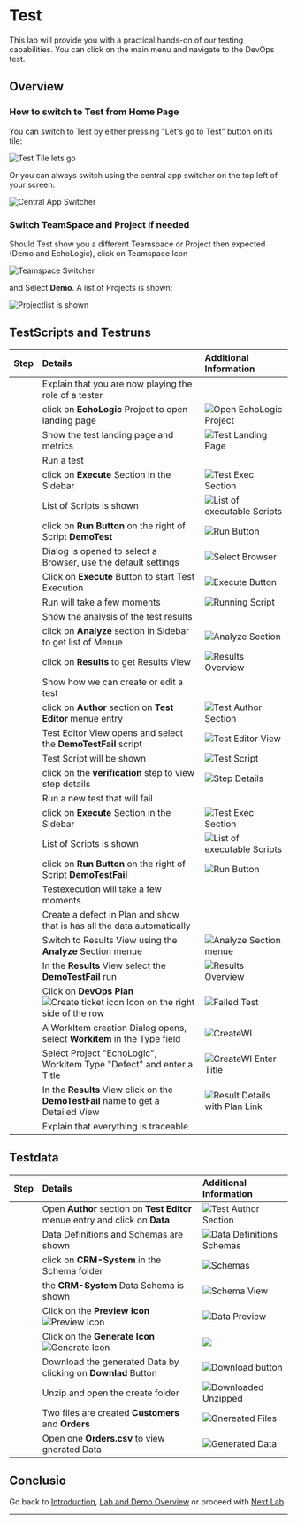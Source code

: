 # Test

This lab will provide you with a practical hands-on of our testing capabilities. You can click on the main menu and navigate to the DevOps test.

## Overview

### How to switch to Test from Home Page

You can switch to Test by either pressing "Let's go to Test" button on its tile:

![Test Tile lets go][SwitchToTest]

Or you can always switch using the central app switcher on the top left of your screen:

![Central App Switcher][CentralAppSwitcher]

### Switch TeamSpace and Project if needed

Should Test show you a different Teamspace or Project then expected (Demo and EchoLogic), click on Teamspace Icon

![Teamspace Switcher][SwitchTS]

and Select **Demo**. A list of Projects is shown:

![Projectlist is shown][TestPrjList]

## TestScripts and Testruns

| Step | Details                                                                                            | Additional Information                           |
|:----:|:---------------------------------------------------------------------------------------------------|:-------------------------------------------------|
|      | Explain that you are now playing the role of a tester                                              |                                                  |
|      | click on **EchoLogic** Project to open landing page                                                | ![Open EchoLogic Project][Projecttile]           |
|      | Show the test landing page and metrics                                                             | ![Test Landing Page][ProjectHomePage]            |
|      | Run a test                                                                                         |                                                  |
|      | click on **Execute** Section in the Sidebar                                                        | ![Test Exec Section][SectionExecute]             |
|      | List of Scripts is shown                                                                           | ![List of executable Scripts][ExecuteScriptList] |
|      | click on **Run Button** on the right of Script **DemoTest**                                        | ![Run Button][ButtonRun]                         |
|      | Dialog is opened to select a Browser, use the default settings                                     | ![Select Browser][RunDialog]                     |
|      | Click on **Execute** Button to start Test Execution                                                | ![Execute Button][ButtonExecute]                 |
|      | Run will take a few moments                                                                        | ![Running Script][RunningScript]                 |
|      | Show the analysis of the test results                                                              |                                                  |
|      | click on **Analyze** section in Sidebar to get list of Menue                                       | ![Analyze Section][SectionAnalyze]               |
|      | click on **Results** to get Results View                                                           | ![Results Overview][ResultsOverview]             |
|      | Show how we can create or edit a test                                                              |                                                  |
|      | click on **Author** section on **Test Editor** menue entry                                         | ![Test Author Section][SectionAuthor]            |
|      | Test Editor View opens and select the **DemoTestFail** script                                      | ![Test Editor View][TestEditorView]              |
|      | Test Script will be shown                                                                          | ![Test Script][TestScriptEditor]                 |
|      | click on the **verification** step to view step details                                            | ![Step Details][TestScriptStepDetails]           |
|      | Run a new test that will fail                                                                      |                                                  |
|      | click on **Execute** Section in the Sidebar                                                        | ![Test Exec Section][SectionExecute]             |
|      | List of Scripts is shown                                                                           | ![List of executable Scripts][ExecuteScriptList] |
|      | click on **Run Button** on the right of Script **DemoTestFail**                                    | ![Run Button][ButtonRun]                         |
|      | Testexecution will take a few moments.                                                             |                                                  |
|      | Create a defect in Plan and show that is has all the data automatically                            |                                                  |
|      | Switch to Results View using the **Analyze** Section menue                                         | ![Analyze Section menue][MenueAnalyze]           |
|      | In the **Results** View select the **DemoTestFail** run                                            | ![Results Overview][ResultsOverview]             |
|      | Click on **DevOps Plan** ![Create ticket icon][CreateTicketIcon] Icon on the right side of the row | ![Failed Test][ResultsFailedTest]                |
|      | A WorkItem creation Dialog opens, select **Workitem** in the Type field                            | ![CreateWI][WICreatedialog]                      |
|      | Select Project "EchoLogic",  Workitem Type "Defect" and enter a Title                              | ![CreateWI Enter Title][WICreateDetails]         |
|      | In the **Results** View click on the **DemoTestFail** name to get a Detailed View                  | ![Result Details with Plan Link][ResultLinked]   |
|      | Explain that everything is traceable                                                               |                                                  |

## Testdata

| Step | Details                                                                      | Additional Information                               |
|:----:|:-----------------------------------------------------------------------------|:-----------------------------------------------------|
|      | Open **Author** section on **Test Editor** menue entry and click on **Data** | ![Test Author Section][SectionAuthor]                |
|      | Data Definitions and Schemas are shown                                       | ![Data Definitions Schemas][DataDefView]             |
|      | click on **CRM-System** in the Schema folder                                 | ![Schemas][DataSchemas]                              |
|      | the **CRM-System** Data Schema is shown                                      | ![Schema View][DataSchemaView]                       |
|      | Click on the **Preview Icon** ![Preview Icon][DataPreviewIcon]               | ![Data Preview][DataPreview]                         |
|      | Click on the **Generate Icon** ![Generate Icon][GenerateIcon]                | ![][GenerateDialog]                                  |
|      | Download the generated Data by clicking on **Downlad** Button                | ![Download button][ButtonDownload]                   |
|      | Unzip and open the create folder                                             | ![Downloaded Unzipped][TestDataFolder]               |
|      | Two files are created **Customers** and **Orders**                           | ![Gnereated Files][TestDataFiles]                    |
|      | Open one **Orders.csv** to view gnerated Data                                | ![Generated Data][TestDataGenerated] |

## Conclusio

Go back to [Introduction][GoBackToParentIndex], [Lab and Demo Overview][GoBackToDemoOverview] or proceed with [Next Lab][NextLab]

---

[GoBackToDemoOverview]: ../index.md
[GoBackToParentIndex]: ../index.md#test
[NextLab]: ../index.md#secure
[SwitchToTest]: ../introduction/media/Loop_switch_to_Test.png
[CentralAppSwitcher]: ../introduction/media/Loop_central_app_control.png
[SectionExecute]: media/Test_Sidebar_ExecuteSection.png
[ExecuteScriptList]: media/Test_Execute_ScriptList.png
[ButtonRun]: media/Test_RunButton.png
[CreateTicketIcon]: media/Test_ResultView_FailedTest_CreateTicket.png
[Projecttile]: media/Test_Project_Tile.png
[ProjectHomePage]: media/Test_Project_Homepage.png
[RunDialog]: media/Test_Run_Dialog.png
[ButtonExecute]: media/Test_ExecuteButton.png
[RunningScript]: media/Test_Execute_ScriptList_runningScript.png
[SectionAnalyze]: media/Test_Sidebar_Analyze_Section.png
[ResultsOverview]: media/Test_Analyze_ResultOverview.png
[SectionAuthor]: media/Test_Sidebar_AuthorSection.png
[TestEditorView]: media/Test_TestEditor_View.png
[TestScriptEditor]: media/Test_TestEditor_ScriptOpened.png
[TestScriptStepDetails]: media/Test_TestEditor_StepDetails.png
[MenueAnalyze]: media/Test_Sidebar_Analyze_Menue.png
[ResultsFailedTest]: media/Test_ResultView_FailedTest.png
[WICreatedialog]: media/Test_Plan_WI_Dialog1.png
[WICreateDetails]: media/Test_Plan_WI_Dialog2.png
[ResultLinked]: media/Test_Result_Details_with_PlanLink.png
[SwitchTS]: media/Test_SwitchTS.png
[TestPrjList]: media/Test_Show_ProjectList.png
[DataDefView]: media/Test_Author_DataDefView.png
[DataSchemas]: media/Test_Author_Schemas.png
[DataSchemaView]: media/Test_Author_Schema_View.png
[DataPreviewIcon]: media/Test_Data_PreviewIcon.png
[DataPreview]: media/Test_Data_Preview.png
[GenerateIcon]: media/Test_Data_GenerateIcon.png
[GenerateDialog]: media/Test_Data_GenerateDialog.png
[ButtonDownload]: ../../media/Button_Download.png
[TestDataFolder]: media/Test_Data_DownloadedUnzipped.png
[TestDataFiles]: media/Test_Data_DownloadedFiles.png
[TestDataGenerated]: media/Test_Data_GeneratedData.png
